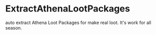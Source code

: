 # ExtractAthenaLootPackages
auto extract Athena Loot Packages for make real loot. It's work for all season.
